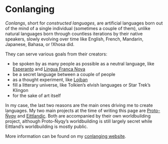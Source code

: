 # Conlanging

*Conlangs*, short for *constructed languages*, are artificial
languages born out of the mind of a single individual (sometimes a
couple of them), unlike natural languages born through countless
iterations by their native speakers, slowly evolving over time like
English, French, Mandarin, Japanese, Bahasa, or !Xhosa did.

They can serve various goals from their creators:
- be spoken by as many people as possible as a neutral language, like
  [Esperanto](https://en.wikipedia.org/wiki/Esperanto) and [Lingua
  Franca Nova](https://elefen.org)
- be a secret language between a couple of people
- as a thought experiment, like [Lojban](https://en.wikipedia.org/wiki/Lojban)
- fill a litterary universe, like Tolkien’s elvish languages or Star
  Trek’s Klingon
- for the sake of art itself

In my case, the last two reasons are the main ones driving me to
create languages. My two main projects at the time of writing this
page are [Proto-Ñyqy](https://conlang.phundrak.com/proto-nyqy) and
[Eittlandic](https://conlang.phundrak.com/eittlandic). Both are
accompanied by their own worldbuilding project, although Proto-Ñyqy’s
worldbuilding is still largely secret while Eittland’s worldbuilding
is mostly public.

More information can be found on my [conlanging
website](https://conlang.phundrak.com/).

